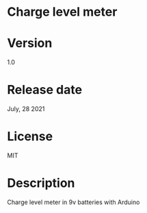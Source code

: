  
# Charge level meter

# Version

1.0

# Release date

July, 28 2021

# License

MIT

# Description

Charge level meter in 9v batteries with Arduino

